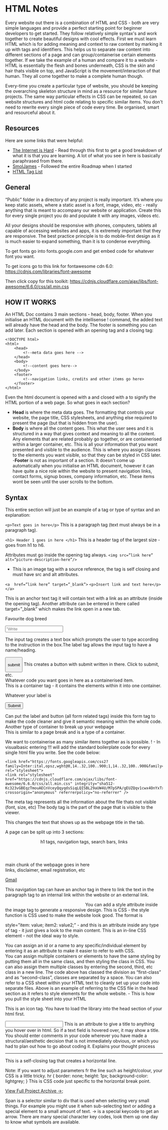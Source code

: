 # HTML Notes
Every website out there is a combination of HTML and CSS - both are very simple languages and provide a perfect starting point for beginner developers to get started. They follow relatively simple syntax's and work together to create beautiful designs with cool effects. First we must learn HTML which is for adding meaning and context to raw content by marking it up with tags and identifiers. This helps us to separate raw content into different sections of a page and can group/containerise certain elements together. If we take the example of a human and compare it to a website - HTML is essentially the flesh and bones underneath, CSS is the skin and hair thats visible on top, and JavaScript is the movement/interaction of that human. They all come together to make a complete human though.

Every-time you create a particular type of website, you should be keeping the overarching skeleton structure in mind as a resource for similar future projects. The same way particular effects in CSS can be repeated, so can website structures and html code relating to specific similar items. You don't need to rewrite every single piece of code every time. Be organised, smart and resourceful about it.

## Resources
Here are some links that were helpful:
- [The Internet is Hard](https://internetingishard.netlify.app/) - Read through this first to get a good breakdown of what it is that you are learning. A lot of what you see in here is basically paraphrased from there.
- [SmolJames](https://www.youtube.com/@Smoljames) - Followed the entire Roadmap when I started
- [HTML Tag List](https://www.w3schools.com/tags/)

## General
“Public” folder in a directory of any project is really important. It’s where you keep static assets, where a static asset is a font, image, video, etc - really anything that is meant to accompany our website or application. Create this for every single project you do and populate it with any images, videos etc.

All your designs should be responsive with phones, computers, tablets all capable of accessing websites and apps, it is extremely important that they are responsive. The best practice principle is to do mobile-first design as it is much easier to expand something, than it is to condense everything.

To get fonts go into fonts.google.com and get embed code for whatever font you want.

To get icons go to this link for fontawesome cdn 6.0: https://cdnjs.com/libraries/font-awesome

Then click copy for this toolkit: https://cdnjs.cloudflare.com/ajax/libs/font-awesome/6.6.0/css/all.min.css

## HOW IT WORKS
An HTML Doc contains 3 main sections - head, body, footer. When you initialise an HTML document with the intellisense ! command, the added text will already have the head and the body. The footer is something you can add later. Each section is opened with an opening tag and a closing tag:
```
<!DOCTYPE html>
<html>
    <head>
        <!--meta data goes here -->
    </head>
    <body>
        <!--content goes here-->
    </body>
    <footer>
        <!--navigation links, credits and other items go here>
    </footer>
</html>
```
Even the html document is opened with a <html> and closed with a </html> to signify the HTML portion of a web page. So what goes in each section?
- **Head** is where the meta data goes. The formatting that controls your website, the page title, CSS stylesheets, and anything else required to present the page (but that is hidden from the user).
- **Body** is where all the content goes. This what the user sees and it is structured in a way that gives context and meaning to all the content. Any elements that are related probably go together, or are containerised within a larger container, etc. This is all your information that you want presented and visible to the audience. This is where you assign classes to the elements you want visible, so that they can be styled in CSS later.
-**Footer** is not as important of a section. It doesn't come up automatically when you initialise an HTML document, however it can have quite a nice role within the website to present navigation links, contact forms, signup boxes, company information, etc. These items wont be seen until the user scrolls to the bottom.

## Syntax
This entire section will just be an example of a tag or type of syntax and an explanation:

```<p>Text goes in here</p>```
This is a paragraph tag (text must always be in a paragraph tag).

```<h1> Header 1 goes in here </h1>```
This is a header tag of the largest size - goes from h1 to h6.

Attributes must go inside the opening tag always.
```<img src=”link here” alt=”picture-description-here”/>```
 - This is an image tag with a source reference, the tag is self closing and must have src and alt attributes.

```<a  href=”link here” target=”_blank”>```
    ```<p>Insert link and text here</p>```
```</a>```

This is an anchor text tag it will contain text with a link as an attribute (inside the opening tag). Another attribute can be entered in there called target=”_blank” which makes the link open in a new tab.

<label>
    <p>Favourite dog breed</p>
    <input placeholder= ”Write text here instruction” />
</label>


The input tag creates a text box which prompts the user to type according to the instruction in the box.The label tag allows the input tag to have a name/heading.

<button>
    <p>submit</p>
</button>
This creates a button with submit written in there. Click to submit, etc.

<div>
    Whatever code you want goes in here as a containerised item.
</div>
This is a container tag - it contains the elements within it into one container.

<form>
    <label><p>Whatever your label is</p></label>
    <button>Submit</button>
</form>
Can put the label and button (all form related tags) inside this form tag to make the code cleaner and give it semantic meaning within the whole code.

<section>
    Another type of container to break up your webpage
</section>
This is similar to a page break and is a type of a container.

We want to containerise as many similar items together as is possible.
! - In visualbasic entering !!! will add the standard boilerplate code for every single html file you write. See the code below:
<!DOCTYPE html>
<html lang="en">
<head>
    <meta charset="UTF-8">
    <meta name="viewport" content="width=device-width, initial-scale=1.0">
    <title>Google Home Page</title>
    <link rel="stylesheet" href="styles.css"/>
    <link rel="preconnect" href="https://fonts.googleapis.com">
    <link rel="preconnect" href="https://fonts.gstatic.com" crossorigin>
   
    <link href="https://fonts.googleapis.com/css2?family=Inter:ital,opsz,wght@0,14..32,100..900;1,14..32,100..900&family=Poppins:ital,wght@0,100;0,200;0,300;0,400;0,500;0,600;0,700;0,800;0,900;1,100;1,200;1,300;1,400;1,500;1,600;1,700;1,800;1,900&display=swap" rel="stylesheet">
    <link rel="stylesheet" href="https://cdnjs.cloudflare.com/ajax/libs/font-awesome/6.6.0/css/all.min.css" integrity="sha512-Kc323vGBEqzTmouAECnVceyQqyqdsSiqLQISBL29aUW4U/M7pSPA/gEUZQqv1cwx4OnYxTxve5UMg5GT6L4JJg==" crossorigin="anonymous" referrerpolicy="no-referrer" />
</head>



The meta tag represents all the information about the file thats not visible (font, size, etc)
The body tag is the part of the page that is visible to the viewer.

<title> Webpage Title </title>
This changes the text that shows up as the webpage title in the tab.

A page can be split up into 3 sections:
<header> h1 tags, navigation tags, search bars, links </header>
<main> main chunk of the webpage goes in here </main>
<footer> links, disclaimer, email registration, etc </footer>


<nav class="nav-container nav-container-second">
            <a class="text-link"
                target="_blank" 
href="https://www.gmail.com/"><p>Gmail</p></a>
</nav>


This navigation tag can have an anchor tag in there to link the text in the paragraph tag to an internal link within the website or an external link.

<img style="width:50%"/>
You can add a style attribute inside the image tag to generate a responsive design. This is CSS - the style function is CSS used to make the website look good. The format is 

style=”item: value; item2: value2;” - and this is an attribute inside any type of tag - it just gives a look to the main content. This is an in-line CSS element - not the ideal way to style.

<div id = "first-div">
You can assign an id or a name to any specific/individual element by entering it as an attribute to make it easier to refer to with CSS.

<div class="first-class second-class"></div>
You can assign multiple containers or elements to have the same styling by putting them all in the same class, and then styling the class in CSS. You can also assign them multiple classes by entering the second, third, etc class in a new line. The code above has classed the division as “first-class” and as “second-class”, classes are separated by a space.


<head>
    <meta charset="UTF-8">
    <meta name="viewport" content="width=device-width, initial-scale=1.0">
    <title>Dogs Central</title>
    <link rel="stylesheet"
    href="styles.css" /> 
</head>
You can also refer to a CSS sheet within your HTML text to cleanly set up your code into separate files. Above is an example of referring to the CSS file in the head section as it refers to style elements for the whole website.

<link rel=stylesheet”
href=”sheet-name.css” /> - This is how you pull the style sheet into your HTML

<i class="fa-solid fa-magnifying-glass"></i>
This is an icon tag. You have to load the library into the head section of your html first.

<input title="Search"/>
This is an attribute to give a title to anything you hover over in html. So if a text field is hovered over, it may show a title.

 <div class="footer-grid"><!--Enter comments into your code-->
You should enter comments in your code wherever you have made a structural/aesthetic decision that is not immediately obvious, or which you had to plan out how to go about coding it. Explains your thought process

<hr>
This is a self-closing tag that creates a horizontal line. 

Note: If you want to adjust parameters fr the line such as height/colour, your CSS is a little tricky.
hr {
    border: none;
    height: 1px;
    background-color: lightgrey;
}
This is CSS code just specific to the horizontal break point.

<a href="/" target= "_blank" class="project-archive-link"><p>View Full Project Archive <span>&rarr;</span>;</p></a>
Span is a selector similar to div that is used when selecting very small things. For example you might use it when sub-selecting text or adding a special element to a small amount of text.
&rarr; is a special keycode to get an arrow. There are many special character key codes, look them up one day to know what symbols are available.
